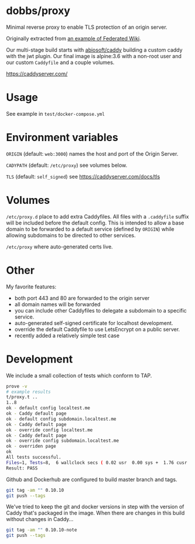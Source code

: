 # dobbs/proxy

Minimal reverse proxy to enable TLS protection of an origin server.

Originally extracted from [an example of Federated Wiki].

Our multi-stage build starts with [abiosoft/caddy] building a custom
caddy with the jwt plugin.  Our final image is alpine:3.6 with a
non-root user and our custom `Caddyfile` and a couple volumes.

[an example of Federated Wiki]: https://github.com/dobbs/wiki-example-tls-friends#readme
[abiosoft/caddy]: https://hub.docker.com/r/abiosoft/caddy

https://caddyserver.com/

# Usage

See example in `test/docker-compose.yml`

# Environment variables

`ORIGIN` (default: `web:3000`) names the host and port of the Origin Server.

`CADYPATH` (default: `/etc/proxy`) see volumes below.

`TLS` (default: `self_signed`) see https://caddyserver.com/docs/tls

# Volumes

`/etc/proxy.d` place to add extra Caddyfiles.  All files with a
`.caddyfile` suffix will be included before the default config.  This
is intended to allow a base domain to be forwarded to a default
service (defined by `ORIGIN`) while allowing subdomains to be directed
to other services.

`/etc/proxy` where auto-generated certs live.

# Other

My favorite features:
* both port 443 and 80 are forwarded to the origin server
* all domain names will be forwarded
* you can include other Caddyfiles to delegate a subdomain to a
  specific service.
* auto-generated self-signed certificate for localhost development.
* override the default Caddyfile to use LetsEncrypt on a public server.
* recently added a relatively simple test case

# Development

We include a small collection of tests which conform to TAP.

``` bash
prove -v
# example results
t/proxy.t ..
1..8
ok - default config localtest.me
ok - Caddy default page
ok - default config subdomain.localtest.me
ok - Caddy default page
ok - override config localtest.me
ok - Caddy default page
ok - override config subdomain.localtest.me
ok - overriden page
ok
All tests successful.
Files=1, Tests=8,  6 wallclock secs ( 0.02 usr  0.00 sys +  1.76 cusr  0.51 csys =  2.29 CPU)
Result: PASS
```

Github and Dockerhub are configured to build master branch and tags.

``` bash
git tag -am "" 0.10.10
git push --tags
```

We've tried to keep the git and docker versions in step with the
version of Caddy that's packaged in the image.  When there are changes
in this build without changes in Caddy...

``` bash
git tag -am "" 0.10.10-note
git push --tags
```
